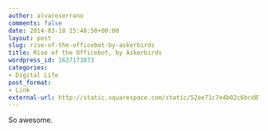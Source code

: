```yaml
---
author: alvaroserrano
comments: false
date: 2014-03-18 15:48:50+00:00
layout: post
slug: rise-of-the-officebot-by-askerbirds
title: Rise of the Officebot, by Askerbirds
wordpress_id: 1637173873
categories:
- Digital Life
post_format:
- Link
external-url: http://static.squarespace.com/static/52ee71c7e4b02c6bcd87488a/t/53274dc4e4b0dea732eb371b/1395084740663/Rise%20of%20the%20Officebot.pdf
---
```


So awesome.
